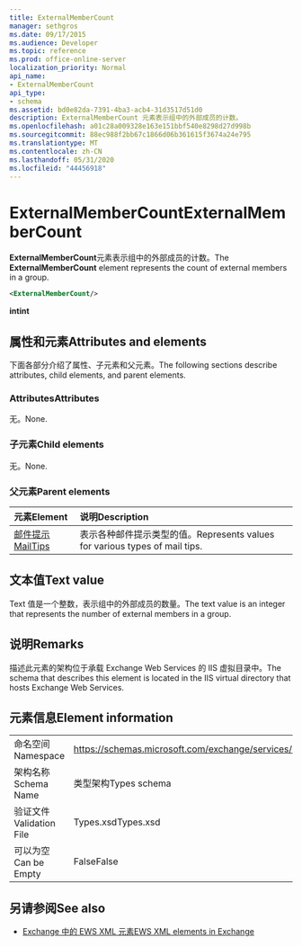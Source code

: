 ```yaml
---
title: ExternalMemberCount
manager: sethgros
ms.date: 09/17/2015
ms.audience: Developer
ms.topic: reference
ms.prod: office-online-server
localization_priority: Normal
api_name:
- ExternalMemberCount
api_type:
- schema
ms.assetid: bd0e82da-7391-4ba3-acb4-31d3517d51d0
description: ExternalMemberCount 元素表示组中的外部成员的计数。
ms.openlocfilehash: a01c28a009328e163e151bbf540e8298d27d998b
ms.sourcegitcommit: 88ec988f2bb67c1866d06b361615f3674a24e795
ms.translationtype: MT
ms.contentlocale: zh-CN
ms.lasthandoff: 05/31/2020
ms.locfileid: "44456918"
---
```

# <a name="externalmembercount"></a><span data-ttu-id="0aa7d-103">ExternalMemberCount</span><span class="sxs-lookup"><span data-stu-id="0aa7d-103">ExternalMemberCount</span></span>

<span data-ttu-id="0aa7d-104">**ExternalMemberCount**元素表示组中的外部成员的计数。</span><span class="sxs-lookup"><span data-stu-id="0aa7d-104">The **ExternalMemberCount** element represents the count of external members in a group.</span></span> 
  
```XML
<ExternalMemberCount/>
```

 <span data-ttu-id="0aa7d-105">**int**</span><span class="sxs-lookup"><span data-stu-id="0aa7d-105">**int**</span></span>
## <a name="attributes-and-elements"></a><span data-ttu-id="0aa7d-106">属性和元素</span><span class="sxs-lookup"><span data-stu-id="0aa7d-106">Attributes and elements</span></span>

<span data-ttu-id="0aa7d-107">下面各部分介绍了属性、子元素和父元素。</span><span class="sxs-lookup"><span data-stu-id="0aa7d-107">The following sections describe attributes, child elements, and parent elements.</span></span>
  
### <a name="attributes"></a><span data-ttu-id="0aa7d-108">Attributes</span><span class="sxs-lookup"><span data-stu-id="0aa7d-108">Attributes</span></span>

<span data-ttu-id="0aa7d-109">无。</span><span class="sxs-lookup"><span data-stu-id="0aa7d-109">None.</span></span>
  
### <a name="child-elements"></a><span data-ttu-id="0aa7d-110">子元素</span><span class="sxs-lookup"><span data-stu-id="0aa7d-110">Child elements</span></span>

<span data-ttu-id="0aa7d-111">无。</span><span class="sxs-lookup"><span data-stu-id="0aa7d-111">None.</span></span>
  
### <a name="parent-elements"></a><span data-ttu-id="0aa7d-112">父元素</span><span class="sxs-lookup"><span data-stu-id="0aa7d-112">Parent elements</span></span>

|<span data-ttu-id="0aa7d-113">**元素**</span><span class="sxs-lookup"><span data-stu-id="0aa7d-113">**Element**</span></span>|<span data-ttu-id="0aa7d-114">**说明**</span><span class="sxs-lookup"><span data-stu-id="0aa7d-114">**Description**</span></span>|
|:-----|:-----|
|[<span data-ttu-id="0aa7d-115">邮件提示</span><span class="sxs-lookup"><span data-stu-id="0aa7d-115">MailTips</span></span>](mailtips.md) <br/> |<span data-ttu-id="0aa7d-116">表示各种邮件提示类型的值。</span><span class="sxs-lookup"><span data-stu-id="0aa7d-116">Represents values for various types of mail tips.</span></span>  <br/> |
   
## <a name="text-value"></a><span data-ttu-id="0aa7d-117">文本值</span><span class="sxs-lookup"><span data-stu-id="0aa7d-117">Text value</span></span>

<span data-ttu-id="0aa7d-118">Text 值是一个整数，表示组中的外部成员的数量。</span><span class="sxs-lookup"><span data-stu-id="0aa7d-118">The text value is an integer that represents the number of external members in a group.</span></span>
  
## <a name="remarks"></a><span data-ttu-id="0aa7d-119">说明</span><span class="sxs-lookup"><span data-stu-id="0aa7d-119">Remarks</span></span>

<span data-ttu-id="0aa7d-120">描述此元素的架构位于承载 Exchange Web Services 的 IIS 虚拟目录中。</span><span class="sxs-lookup"><span data-stu-id="0aa7d-120">The schema that describes this element is located in the IIS virtual directory that hosts Exchange Web Services.</span></span>
  
## <a name="element-information"></a><span data-ttu-id="0aa7d-121">元素信息</span><span class="sxs-lookup"><span data-stu-id="0aa7d-121">Element information</span></span>

|||
|:-----|:-----|
|<span data-ttu-id="0aa7d-122">命名空间</span><span class="sxs-lookup"><span data-stu-id="0aa7d-122">Namespace</span></span>  <br/> |https://schemas.microsoft.com/exchange/services/2006/types  <br/> |
|<span data-ttu-id="0aa7d-123">架构名称</span><span class="sxs-lookup"><span data-stu-id="0aa7d-123">Schema Name</span></span>  <br/> |<span data-ttu-id="0aa7d-124">类型架构</span><span class="sxs-lookup"><span data-stu-id="0aa7d-124">Types schema</span></span>  <br/> |
|<span data-ttu-id="0aa7d-125">验证文件</span><span class="sxs-lookup"><span data-stu-id="0aa7d-125">Validation File</span></span>  <br/> |<span data-ttu-id="0aa7d-126">Types.xsd</span><span class="sxs-lookup"><span data-stu-id="0aa7d-126">Types.xsd</span></span>  <br/> |
|<span data-ttu-id="0aa7d-127">可以为空</span><span class="sxs-lookup"><span data-stu-id="0aa7d-127">Can be Empty</span></span>  <br/> |<span data-ttu-id="0aa7d-128">False</span><span class="sxs-lookup"><span data-stu-id="0aa7d-128">False</span></span>  <br/> |
   
## <a name="see-also"></a><span data-ttu-id="0aa7d-129">另请参阅</span><span class="sxs-lookup"><span data-stu-id="0aa7d-129">See also</span></span>



- [<span data-ttu-id="0aa7d-130">Exchange 中的 EWS XML 元素</span><span class="sxs-lookup"><span data-stu-id="0aa7d-130">EWS XML elements in Exchange</span></span>](ews-xml-elements-in-exchange.md)

